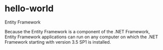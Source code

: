 # hello-world

Entity Framework

Because the Entity Framework is a component of the .NET Framework, Entity Framework applications can run on any computer on which the .NET Framework starting with version 3.5 SP1 is installed.
